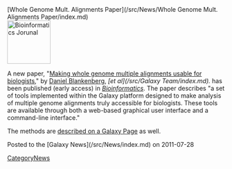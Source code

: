 <div class='newsItemHeader'>[Whole Genome Mult. Alignments Paper](/src/News/Whole Genome Mult. Alignments Paper/index.md)</div>

<div class='right'><a href='http://bioinformatics.oxfordjournals.org/content/early/2011/07/19/bioinformatics.btr398.abstract'><img src="/src/Images/Logos/BioinformaticsJournal.png" alt="Bioinformatics Jorunal" height="100px" /></a>
</div>

A new paper, "[Making whole genome multiple alignments usable for biologists](http://bioinformatics.oxfordjournals.org/content/early/2011/07/19/bioinformatics.btr398.abstract)," by [Daniel Blankenberg](/src/Dan/index.md), *[et al](/src/Galaxy Team/index.md).* has been published (early access) in *[Bioinformatics](http://bioinformatics.oxfordjournals.org/)*.  The paper describes "a set of tools implemented within the Galaxy platform designed to make analysis of multiple genome alignments truly accessible for biologists. These tools are available through both a web-based graphical user interface and a command-line interface."  

The methods are [described on a Galaxy Page](http://usegalaxy.org/u/dan/p/maf) as well. 

<div class='newsItemFooter'>Posted to the [Galaxy News](/src/News/index.md) on 2011-07-28</div>

[CategoryNews](/src/CategoryNews/index.md)
